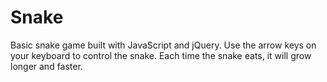 # Snake

Basic snake game built with JavaScript and jQuery.  Use the arrow keys on your keyboard to control the snake.  Each time the snake eats, it will grow longer and faster.
